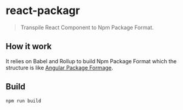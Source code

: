 # react-packagr

> Transpile React Component to Npm Package Format.

## How it work

It relies on Babel and Rollup to build Npm Package Format which the structure is like [Angular Package Formage](https://docs.google.com/document/d/1CZC2rcpxffTDfRDs6p1cfbmKNLA6x5O-NtkJglDaBVs/preview).


## Build

```
npm run build
```

